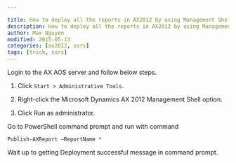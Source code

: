 ```yaml
---

title: How to deploy all the reports in AX2012 by using Management Shell
description: How to deploy all the reports in AX2012 by using Management Shell
author: Max Nguyen
modified: 2015-05-13
categories: [ax2012, ssrs]
tags: [trick, ssrs]
---
```


Login to the AX AOS server and follow below steps.

1. Click `Start > Administrative Tools`.

2. Right-click the Microsoft Dynamics AX 2012 Management Shell option.

3. Click Run as administrator.

Go to PowerShell command prompt and run with command 

`Publish-AXReport –ReportName *`

Wait up to getting Deployment successful message in command prompt.